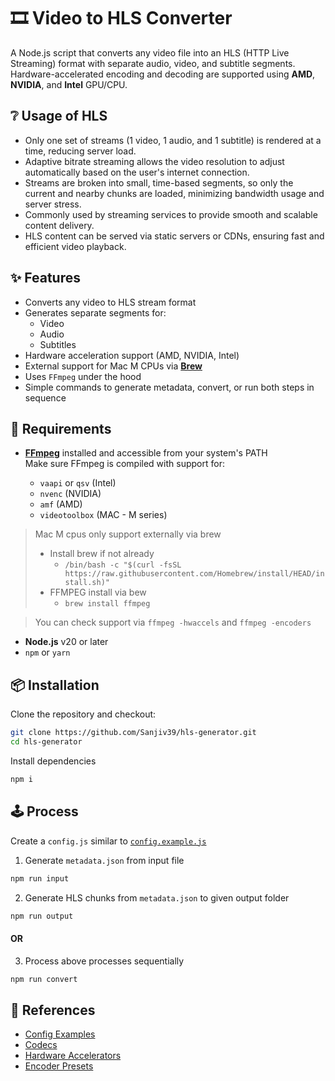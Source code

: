 # 🎞️ Video to HLS Converter

A Node.js script that converts any video file into an HLS (HTTP Live Streaming) format with separate audio, video, and subtitle segments. Hardware-accelerated encoding and decoding are supported using **AMD**, **NVIDIA**, and **Intel** GPU/CPU.

## ❔ Usage of HLS

- Only one set of streams (1 video, 1 audio, and 1 subtitle) is rendered at a time, reducing server load.
- Adaptive bitrate streaming allows the video resolution to adjust automatically based on the user's internet connection.
- Streams are broken into small, time-based segments, so only the current and nearby chunks are loaded, minimizing bandwidth usage and server stress.
- Commonly used by streaming services to provide smooth and scalable content delivery.
- HLS content can be served via static servers or CDNs, ensuring fast and efficient video playback.

## ✨ Features

- Converts any video to HLS stream format
- Generates separate segments for:
  - Video
  - Audio
  - Subtitles
- Hardware acceleration support (AMD, NVIDIA, Intel)
- External support for Mac M CPUs via **[Brew](https://brew.sh/)**
- Uses `FFmpeg` under the hood
- Simple commands to generate metadata, convert, or run both steps in sequence

## 🔧 Requirements

- **[FFmpeg](https://ffmpeg.org/download.html)** installed and accessible from your system's PATH  
  Make sure FFmpeg is compiled with support for:

  - `vaapi` or `qsv` (Intel)
  - `nvenc` (NVIDIA)
  - `amf` (AMD)
  - `videotoolbox` (MAC - M series)

> Mac M cpus only support externally via brew
>
> - Install brew if not already
>   - `/bin/bash -c "$(curl -fsSL https://raw.githubusercontent.com/Homebrew/install/HEAD/install.sh)"`
> - FFMPEG install via bew
>   - `brew install ffmpeg`

> You can check support via `ffmpeg -hwaccels` and `ffmpeg -encoders`

- **Node.js** v20 or later
- `npm` or `yarn`

## 📦 Installation

Clone the repository and checkout:

```bash
git clone https://github.com/Sanjiv39/hls-generator.git
cd hls-generator
```

Install dependencies

```bash
npm i
```

## 🕹️ Process

Create a `config.js` similar to [`config.example.js`](config.example.js)

1. Generate `metadata.json` from input file

```bash
npm run input
```

2. Generate HLS chunks from `metadata.json` to given output folder

```bash
npm run output
```

#### OR

3. Process above processes sequentially

```bash
npm run convert
```

## 📗 References

- [Config Examples](examples/config/)
- [Codecs](docs/codecs.md)
- [Hardware Accelerators](docs/accelerators.md)
- [Encoder Presets](docs/presets.md)
